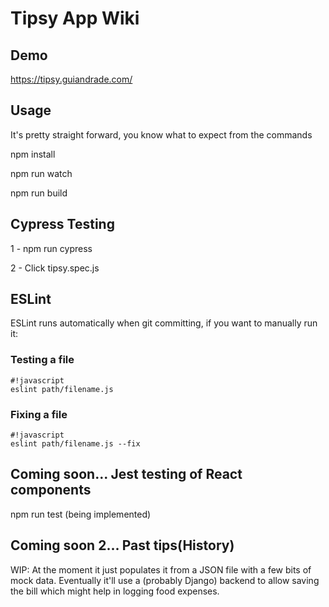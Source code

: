 # Tipsy App Wiki

## Demo

https://tipsy.guiandrade.com/


## Usage

It's pretty straight forward, you know what to expect from the commands

npm install

npm run watch

npm run build


## Cypress Testing

1 - npm run cypress

2 - Click tipsy.spec.js


## ESLint

ESLint runs automatically when git committing, if you want to manually run it:

### Testing a file

```
#!javascript
eslint path/filename.js
```

### Fixing a file


```
#!javascript
eslint path/filename.js --fix
```


## Coming soon... Jest testing of React components

npm run test (being implemented)

## Coming soon 2... Past tips(History)

WIP: At the moment it just populates it from a JSON file with a few bits of mock data. Eventually it'll use a (probably Django) backend to allow saving the bill which might help in logging food expenses.
